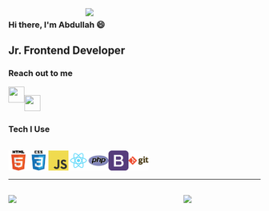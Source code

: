
<img src="https://media.giphy.com/media/26tn33aiTi1jkl6H6/giphy.gif" align="right" width="350">

### Hi there, I'm Abdullah :smile:

## Jr. Frontend Developer


### Reach out to me

[<img height="32" width="32" align="left" src="https://unpkg.com/simple-icons@v7/icons/linkedin.svg" />][linkedin]
<br>
[<img height="32" width="32" src="https://unpkg.com/simple-icons@v7/icons/gmail.svg" />][email]

### Tech I Use
<br>
<img src="https://raw.githubusercontent.com/github/explore/80688e429a7d4ef2fca1e82350fe8e3517d3494d/topics/html/html.png" width="40" align="left">

<img src="https://raw.githubusercontent.com/github/explore/80688e429a7d4ef2fca1e82350fe8e3517d3494d/topics/css/css.png" width="40" align="left">

<img src="https://raw.githubusercontent.com/github/explore/80688e429a7d4ef2fca1e82350fe8e3517d3494d/topics/javascript/javascript.png" width="40" align="left">

<img src="https://raw.githubusercontent.com/github/explore/80688e429a7d4ef2fca1e82350fe8e3517d3494d/topics/react/react.png" width="40" align="left">

<img src="https://raw.githubusercontent.com/github/explore/80688e429a7d4ef2fca1e82350fe8e3517d3494d/topics/php/php.png" width="40" align="left">

<img src="https://raw.githubusercontent.com/github/explore/80688e429a7d4ef2fca1e82350fe8e3517d3494d/topics/bootstrap/bootstrap.png" width="40" align="left">

<img src="https://raw.githubusercontent.com/github/explore/80688e429a7d4ef2fca1e82350fe8e3517d3494d/topics/git/git.png" width="40">

---
<br>

<img src="https://github-readme-stats.vercel.app/api?username=abdullahfindik&theme=radical" align="left" width="350">

<img src="https://github-readme-stats.vercel.app/api/top-langs/?username=abdullahfindik&layout=compact" width="350">

<br>


[linkedin]: https://www.linkedin.com/in/abdullahfindik/
[email]: abdullahfndk11@gmail.com

